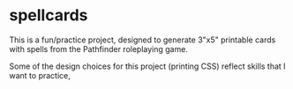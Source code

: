 # spellcards

This is a fun/practice project, designed to generate 3"x5" printable
cards with spells from the Pathfinder roleplaying game.

Some of the design choices for this project (printing CSS) reflect
skills that I want to practice,